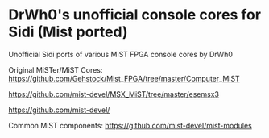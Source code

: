 # DrWh0's unofficial console cores for Sidi (Mist ported)

Unofficial Sidi ports of various MiST FPGA console cores by DrWh0

Original MiSTer/MiST Cores:
https://github.com/Gehstock/Mist_FPGA/tree/master/Computer_MiST

https://github.com/mist-devel/MSX_MiST/tree/master/esemsx3

https://github.com/mist-devel/

Common MiST components:
https://github.com/mist-devel/mist-modules
